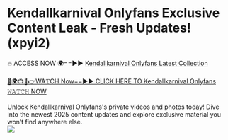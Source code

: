 # Kendallkarnival Onlyfans Exclusive Content Leak - Fresh Updates! (xpyi2)

🔥 ACCESS NOW 🌍==►► <a href="https://tinyurl.com/kvy9nzfs" rel="nofollow">Kendallkarnival Onlyfans Latest Collection</a>
<br><br>
[🔴🌍📺📱👉WA𝚃CH Now==►► CLICK HERE TO Kendallkarnival Onlyfans 𝚆𝙰𝚃𝙲𝙷 NOW](https://tinyurl.com/kvy9nzfs)
<br><br>
Unlock Kendallkarnival Onlyfans's private videos and photos today! Dive into the newest 2025 content updates and explore exclusive material you won’t find anywhere else.
<br>
<a href="https://tinyurl.com/kvy9nzfs" rel="nofollow" data-target="animated-image.originalLink"><img src="https://camo.githubusercontent.com/8a4f000d20f83aca3bf7ec5f350d767afa0574a8a352519fd8cfa583a6f93a33/68747470733a2f2f692e696d6775722e636f6d2f644a486b345a712e676966" data-canonical-src="https://i.imgur.com/dJHk4Zq.gif" style="max-width: 100%; display: inline-block;" data-target="animated-image.originalImage"></a>
<br>
